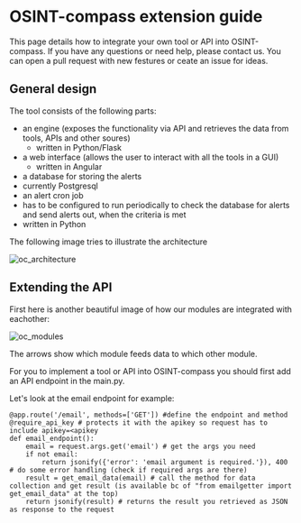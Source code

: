 # OSINT-compass extension guide

This page details how to integrate your own tool or API into OSINT-compass. If you have any questions or need help, please contact us. You can open a pull request with new festures or ceate an issue for ideas.

## General design

The tool consists of the following parts: 
- an engine (exposes the functionality via API and retrieves the data from tools, APIs and other soures)
  - written in Python/Flask
- a web interface (allows the user to interact with all the tools in a GUI)
  - written in Angular
- a database for storing the alerts
 - currently Postgresql
- an alert cron job
 - has to be configured to run periodically to check the database for alerts and send alerts out, when the criteria is met
 - written in Python

The following image tries to illustrate the architecture

![oc_architecture]([http://url/to/img.png](https://github.com/elpato-dev/OSINT-compass/blob/main/images/architecture.PNG))

## Extending the API

First here is another beautiful image of how our modules are integrated with eachother:

![oc_modules]([http://url/to/img.png]([https://github.com/elpato-dev/OSINT-compass/blob/main/images/architecture.PNG](https://github.com/elpato-dev/OSINT-compass/blob/main/images/modules_engine.PNG)))

The arrows show which module feeds data to which other module.

For you to implement a tool or API into OSINT-compass you should first add an API endpoint in the main.py.

Let's look at the email endpoint for example:

```text
@app.route('/email', methods=['GET']) #define the endpoint and method
@require_api_key # protects it with the apikey so request has to include apikey=<apikey
def email_endpoint(): 
    email = request.args.get('email') # get the args you need
    if not email: 
        return jsonify({'error': 'email argument is required.'}), 400 # do some error handling (check if required args are there)
    result = get_email_data(email) # call the method for data collection and get result (is available bc of "from emailgetter import get_email_data" at the top)
    return jsonify(result) # returns the result you retrieved as JSON as response to the request
```




